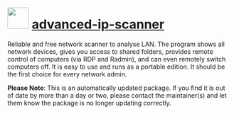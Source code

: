 # <img src="https://rawcdn.githack.com/virtualex-itv/chocolatey-packages/36dfaa8b843b06118a2215136305f67cb826f48f/icons/advanced-ip-scanner.png" width="48" height="48"/> [advanced-ip-scanner](https://community.chocolatey.org/packages/advanced-ip-scanner)

Reliable and free network scanner to analyse LAN. The program shows all network devices, gives you access to shared folders, provides remote control of computers (via RDP and Radmin), and can even remotely switch computers off. It is easy to use and runs as a portable edition. It should be the first choice for every network admin.

**Please Note**: This is an automatically updated package. If you find it is out of date by more than a day or two, please contact the maintainer(s) and let them know the package is no longer updating correctly.
